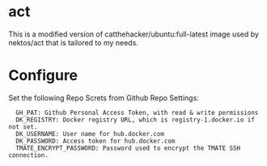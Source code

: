 # act
This is a modified version of catthehacker/ubuntu:full-latest image used by nektos/act that is tailored to my needs.

# Configure
Set the following Repo Screts from Github Repo Settings:
```
  GH_PAT: Github Personal Access Token, with read & write permissions
  DK_REGISTRY: Docker registry URL, which is registry-1.docker.io if not set.
  DK_USERNAME: User name for hub.docker.com
  DK_PASSWORD: Access token for hub.docker.com
  TMATE_ENCRYPT_PASSWORD: Password used to encrypt the TMATE SSH connection.
```
